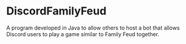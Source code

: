# DiscordFamilyFeud
A program developed in Java to allow others to host a bot that allows Discord users to play a game similar to Family Feud together.
